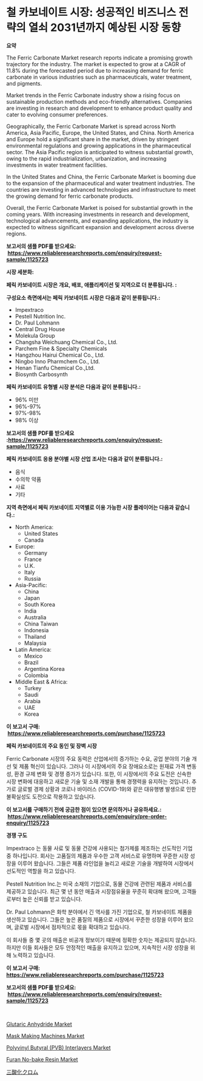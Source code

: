 <p><h1>철 카보네이트 시장: 성공적인 비즈니스 전략의 열쇠 2031년까지 예상된 시장 동향</h1></p><p><strong>요약</strong></p>
<p><p>The Ferric Carbonate Market research reports indicate a promising growth trajectory for the industry. The market is expected to grow at a CAGR of 11.8% during the forecasted period due to increasing demand for ferric carbonate in various industries such as pharmaceuticals, water treatment, and pigments.</p><p>Market trends in the Ferric Carbonate industry show a rising focus on sustainable production methods and eco-friendly alternatives. Companies are investing in research and development to enhance product quality and cater to evolving consumer preferences.</p><p>Geographically, the Ferric Carbonate Market is spread across North America, Asia Pacific, Europe, the United States, and China. North America and Europe hold a significant share in the market, driven by stringent environmental regulations and growing applications in the pharmaceutical sector. The Asia Pacific region is anticipated to witness substantial growth, owing to the rapid industrialization, urbanization, and increasing investments in water treatment facilities.</p><p>In the United States and China, the Ferric Carbonate Market is booming due to the expansion of the pharmaceutical and water treatment industries. The countries are investing in advanced technologies and infrastructure to meet the growing demand for ferric carbonate products.</p><p>Overall, the Ferric Carbonate Market is poised for substantial growth in the coming years. With increasing investments in research and development, technological advancements, and expanding applications, the industry is expected to witness significant expansion and development across diverse regions.</p></p>
<p><strong>보고서의 샘플 PDF를 받으세요: &nbsp;<a href="https://www.reliableresearchreports.com/enquiry/request-sample/1125723">https://www.reliableresearchreports.com/enquiry/request-sample/1125723</a></strong></p>
<p><strong>시장 세분화:</strong></p>
<p><strong> 페릭 카보네이트 시장은 개요, 배포, 애플리케이션 및 지역으로 더 분류됩니다. :</strong></p>
<p><strong>구성요소 측면에서는 페릭 카보네이트 시장은 다음과 같이 분류됩니다.:</strong></p>
<p><ul><li>Impextraco</li><li>Pestell Nutrition Inc.</li><li>Dr. Paul Lohmann</li><li>Central Drug House</li><li>Molekula Group</li><li>Changsha Weichuang Chemical Co., Ltd.</li><li>Parchem Fine & Specialty Chemicals</li><li>Hangzhou Hairui Chemical Co., Ltd.</li><li>Ningbo Inno Pharmchem Co., Ltd.</li><li>Henan Tianfu Chemical Co.,Ltd.</li><li>Biosynth Carbosynth</li></ul></p>
<p><strong> 페릭 카보네이트 유형별 시장 분석은 다음과 같이 분류됩니다.:</strong></p>
<p><ul><li>96% 미만</li><li>96%-97%</li><li>97%-98%</li><li>98% 이상</li></ul></p>
<p><strong>보고서의 샘플 PDF를 받으세요 :<a href="https://www.reliableresearchreports.com/enquiry/request-sample/1125723">https://www.reliableresearchreports.com/enquiry/request-sample/1125723</a></strong></p>
<p><strong> 페릭 카보네이트 응용 분야별 시장 산업 조사는 다음과 같이 분류됩니다.:</strong></p>
<p><ul><li>음식</li><li>수의학 약품</li><li>사료</li><li>기타</li></ul></p>
<p><strong>지역 측면에서 페릭 카보네이트 지역별로 이용 가능한 시장 플레이어는 다음과 같습니다.:</strong></p>
<p><ul>
    <li>
        North America:
        <ul>
            <li>United States</li>
            <li>Canada</li>
        </ul>
    </li>
    <li>
        Europe:
        <ul>
            <li>Germany</li>
            <li>France</li>
            <li>U.K.</li>
            <li>Italy</li>
            <li>Russia</li>
        </ul>
    </li>
    <li>
        Asia-Pacific:
        <ul>
            <li>China</li>
            <li>Japan</li>
            <li>South Korea</li>
            <li>India</li>
            <li>Australia</li>
            <li>China Taiwan</li>
            <li>Indonesia</li>
            <li>Thailand</li>
            <li>Malaysia</li>
        </ul>
    </li>
    <li>
        Latin America:
        <ul>
            <li>Mexico</li>
            <li>Brazil</li>
            <li>Argentina Korea</li>
            <li>Colombia</li>
        </ul>
    </li>
    <li>
        Middle East & Africa:
        <ul>
            <li>Turkey</li>
            <li>Saudi</li>
            <li>Arabia</li>
            <li>UAE</li>
            <li>Korea</li>
        </ul>
    </li>
    </ul></p>
<p><strong>이 보고서 구매: &nbsp;<a href="https://www.reliableresearchreports.com/purchase/1125723">https://www.reliableresearchreports.com/purchase/1125723</a></strong></p>
<p><strong>페릭 카보네이트의 주요 동인 및 장벽 시장</strong></p>
<p><p>Ferric Carbonate 시장의 주요 동력은 산업에서의 증가하는 수요, 공업 분야의 기술 개선 및 제품 혁신이 있습니다. 그러나 이 시장에서의 주요 장애요소로는 원재료 가격 변동성, 환경 규제 변화 및 경쟁 증가가 있습니다. 또한, 이 시장에서의 주요 도전은 신속한 시장 변화에 대응하고 새로운 기술 및 소재 개발을 통해 경쟁력을 유지하는 것입니다. 추가로 글로벌 경제 상황과 코로나 바이러스 (COVID-19)와 같은 대유행병 발생으로 인한 불확실성도 도전으로 작용하고 있습니다.</p></p>
<p><strong>이 보고서를 구매하기 전에 궁금한 점이 있으면 문의하거나 공유하세요.: &nbsp;<a href="https://www.reliableresearchreports.com/enquiry/pre-order-enquiry/1125723">https://www.reliableresearchreports.com/enquiry/pre-order-enquiry/1125723</a></strong></p>
<p><strong>경쟁 구도</strong></p>
<p><p>Impextraco 는 동물 사료 및 동물 건강에 사용되는 첨가제를 제조하는 선도적인 기업 중 하나입니다. 회사는 고품질의 제품과 우수한 고객 서비스로 유명하며 꾸준한 시장 성장을 이루어 왔습니다. 그들은 제품 라인업을 늘리고 새로운 기술을 개발하여 시장에서 선도적인 역할을 하고 있습니다.</p><p>Pestell Nutrition Inc.는 미국 소재의 기업으로, 동물 건강에 관련된 제품과 서비스를 제공하고 있습니다. 최근 몇 년 동안 매출과 시장점유율을 꾸준히 확대해 왔으며, 고객들로부터 높은 신뢰를 받고 있습니다.</p><p>Dr. Paul Lohmann은 화학 분야에서 긴 역사를 가진 기업으로, 철 카보네이트 제품을 생산하고 있습니다. 그들은 높은 품질의 제품으로 시장에서 꾸준한 성장을 이루어 왔으며, 글로벌 시장에서 점차적으로 몫을 확대하고 있습니다.</p><p>이 회사들 중 몇 곳의 매출은 비공개 정보이기 때문에 정확한 숫자는 제공되지 않습니다. 하지만 이들 회사들은 모두 안정적인 매출을 유지하고 있으며, 지속적인 시장 성장을 위해 노력하고 있습니다.</p></p>
<p><strong>이 보고서 구매: &nbsp; <a href="https://www.reliableresearchreports.com/purchase/1125723">https://www.reliableresearchreports.com/purchase/1125723</a></strong></p>
<p><strong>보고서의 샘플 PDF를 받으세요: &nbsp;<a href="https://www.reliableresearchreports.com/enquiry/request-sample/1125723">https://www.reliableresearchreports.com/enquiry/request-sample/1125723</a></strong><strong></strong></p>
<p>&nbsp;</p>
<p><p><a href="https://frill-swim-3cd.notion.site/Glutaric-Anhydride-Market-Size-Reflecting-a-Forecast-Till-2031-Market-By-Type-By-Application-and-B-d8b55a08ddfc4c469345cf55ba9e4933">Glutaric Anhydride Market</a></p><p><a href="https://issuu.com/reportprime-2/docs/mask-making-machines-market-size-2030.pptx">Mask Making Machines Market</a></p><p><a href="https://issuu.com/reportprime-2/docs/polyvinyl-butyral-pvb-interlayers-market-size-2030">Polyvinyl Butyral (PVB) Interlayers Market</a></p><p><a href="https://view.publitas.com/reportprime-1/furan-no-bake-resin-market-research-report-provides-critical-insights-that-can-help-shape-business-development-and-investment-strategies/">Furan No-bake Resin Market</a></p><p><a href="https://github.com/oqoeusbvpadwjs08/Market-Research-Report-List-1/blob/main/7693658189724.md">三酸化クロム</a></p></p>